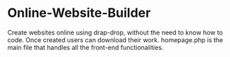 # Online-Website-Builder

Create websites online using drap-drop, without the need to know how to code. Once created users can download their work.
homepage.php is the main file that handles all the front-end functionalities.
